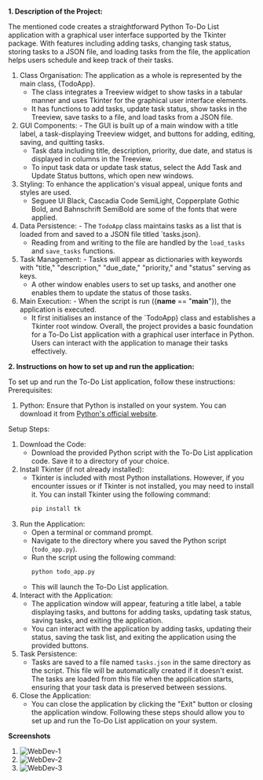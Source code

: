 **1. Description of the Project:**

The mentioned code creates a straightforward Python To-Do List application with a graphical user interface supported by the Tkinter package. With features including adding tasks, changing task status, storing tasks to a JSON file, and loading tasks from the file, the application helps users schedule and keep track of their tasks.
1. Class Organisation: The application as a whole is represented by the main class, {TodoApp}.
   - The class integrates a Treeview widget to show tasks in a tabular manner and uses Tkinter for the graphical user interface elements.
   - It has functions to add tasks, update task status, show tasks in the Treeview, save tasks to a file, and load tasks from a JSON file.
2. GUI Components: - The GUI is built up of a main window with a title label, a task-displaying Treeview widget, and buttons for adding, editing, saving, and quitting tasks.
   - Task data including title, description, priority, due date, and status is displayed in columns in the Treeview.
   - To input task data or update task status, select the Add Task and Update Status buttons, which open new windows.
3. Styling: To enhance the application's visual appeal, unique fonts and styles are used.
   - Seguee UI Black, Cascadia Code SemiLight, Copperplate Gothic Bold, and Bahnschrift SemiBold are some of the fonts that were applied.
4. Data Persistence: - The `TodoApp` class maintains tasks as a list that is loaded from and saved to a JSON file titled `tasks.json}.
   - Reading from and writing to the file are handled by the `load_tasks` and `save_tasks` functions.
5. Task Management: - Tasks will appear as dictionaries with keywords with "title," "description," "due_date," "priority," and "status" serving as keys.
   - A other window enables users to set up tasks, and another one enables them to update the status of those tasks.
6. Main Execution: - When the script is run ({__name__ == "__main__"}), the application is executed.
   - It first initialises an instance of the `TodoApp} class and establishes a Tkinter root window.
Overall, the project provides a basic foundation for a To-Do List application with a graphical user interface in Python. Users can interact with the application to manage their tasks effectively.



**2. Instructions on how to set up and run the application:**

To set up and run the To-Do List application, follow these instructions:
Prerequisites:
1. Python: Ensure that Python is installed on your system. You can download it from [Python's official website](https://www.python.org/downloads/).

Setup Steps:
1. Download the Code:
   - Download the provided Python script with the To-Do List application code. Save it to a directory of your choice.
2. Install Tkinter (if not already installed):
   - Tkinter is included with most Python installations. However, if you encounter issues or if Tkinter is not installed, you may need to install it. You can install Tkinter using the following command:
     ```bash
     pip install tk
     ```
3. Run the Application:
   - Open a terminal or command prompt.
   - Navigate to the directory where you saved the Python script (`todo_app.py`).
   - Run the script using the following command:
     ```bash
     python todo_app.py
     ```
   - This will launch the To-Do List application.
4. Interact with the Application:
   - The application window will appear, featuring a title label, a table displaying tasks, and buttons for adding tasks, updating task status, saving tasks, and exiting the application.
   - You can interact with the application by adding tasks, updating their status, saving the task list, and exiting the application using the provided buttons.
5. Task Persistence:
   - Tasks are saved to a file named `tasks.json` in the same directory as the script. This file will be automatically created if it doesn't exist. The tasks are loaded from this file when the application starts, ensuring that your task data is preserved between sessions.
6. Close the Application:
   - You can close the application by clicking the "Exit" button or closing the application window.
Following these steps should allow you to set up and run the To-Do List application on your system.



**Screenshots**
1. ![WebDev-1](https://github.com/Manognagrandhi/keka-techno_Mobile-Dev/assets/111331923/1f0613fc-3248-40d3-8bce-cbb4cb410ada)
2. ![WebDev-2](https://github.com/Manognagrandhi/keka-techno_Mobile-Dev/assets/111331923/8e120af6-3fa3-4448-aae5-17b268d2ba57)
3. ![WebDev-3](https://github.com/Manognagrandhi/keka-techno_Mobile-Dev/assets/111331923/d1e7bb67-7fb3-401e-b36b-3f388a9d23a2)
